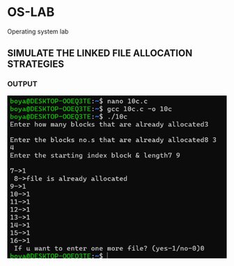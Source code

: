 # OS-LAB 
Operating system lab
## SIMULATE THE LINKED FILE ALLOCATION STRATEGIES
###  OUTPUT
![ exp10c output](exp10c.png)


